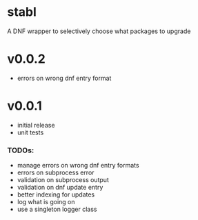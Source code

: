 # stabl
A DNF wrapper to selectively choose what packages to upgrade

# v0.0.2
- errors on wrong dnf entry format

# v0.0.1
- initial release
- unit tests

### TODOs:

- manage errors on wrong dnf entry formats
- errors on subprocess error
- validation on subprocess output
- validation on dnf update entry
- better indexing for updates
- log what is going on
- use a singleton logger class